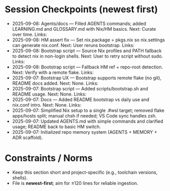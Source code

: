 # Session Checkpoints (newest first)

- 2025-09-08: Agents/docs — Filled AGENTS commands; added LEARNING.md and GLOSSARY.md with Nix/HM basics. Next: Curate over time. Links: 
- 2025-09-08: HM assert fix — Set nix.package = pkgs.nix so nix.settings can generate nix.conf. Next: User reruns bootstrap. Links: 
- 2025-09-08: Bootstrap script — Source Nix profiles and PATH fallback to detect nix in non-login shells. Next: User to retry script without sudo. Links: 
- 2025-09-08: Bootstrap script — Fallback HM ref + repo-root detection. Next: Verify with a remote flake. Links: 
- 2025-09-07: Bootstrap UX — Bootstrap supports remote flake (no git), README docs added. Next: None. Links: 
- 2025-09-07: Bootstrap script — Added scripts/bootstrap.sh and README usage. Next: None. Links: 
- 2025-09-07: Docs — Added README bootstrap vs daily use and nix.conf intro. Next: None. Links: 
- 2025-09-07: Simplified Nix setup to a single .#wsl target; removed flake apps/hosts split; manual chsh if needed; VS Code sync handles zsh.
- 2025-09-07: Updated AGENTS.md with simple commands and clarified usage; README back to basic HM switch.
- 2025-09-07: Initialized repo memory system (AGENTS + MEMORY + ADR scaffold).

# Constraints / Norms
- Keep this section short and project-specific (e.g., toolchain versions, shells).
- File is **newest-first**; aim for ≤120 lines for reliable ingestion.
